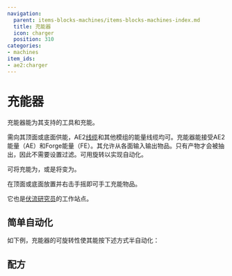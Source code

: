 ```yaml
---
navigation:
  parent: items-blocks-machines/items-blocks-machines-index.md
  title: 充能器
  icon: charger
  position: 310
categories:
- machines
item_ids:
- ae2:charger
---
```


# 充能器

<BlockImage id="charger" scale="8" />

充能器能为其支持的工具和<ItemLink id="certus_quartz_crystal" />充能。

需向其顶面或底面供能，AE2[线缆](cables.md)和其他模组的能量线缆均可。充能器能接受AE2能量（AE）和Forge能量（FE）。其允许从各面输入输出物品。只有产物才会被抽出，因此不需要设置过滤。可用<ItemLink id="certus_quartz_wrench" />旋转以实现自动化。

可将<ItemLink id="certus_quartz_crystal" />充能为<ItemLink id="charged_certus_quartz_crystal" />，或是将<ItemLink id="minecraft:compass" />变为<ItemLink id="meteorite_compass" />。

在顶面或底面放置<ItemLink id="crank" />并右击手摇即可手工充能物品。

它也是[伏流研究员](fluix_researcher.md)的工作站点。

## 简单自动化

如下例，充能器的可旋转性使其能按下述方式半自动化：

<GameScene zoom="4" background="transparent">
  <ImportStructure src="../assets/assemblies/charger_hopper.snbt" />
  <IsometricCamera yaw="195" pitch="30" />
</GameScene>

## 配方

<RecipeFor id="charger" />
